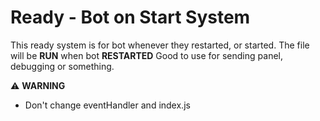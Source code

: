 # Ready - Bot on Start System
This ready system is for bot whenever they restarted, or started. The file will be **RUN** when bot **RESTARTED**
Good to use for sending panel, debugging or something. 

 ⚠️ **WARNING**
 - Don't change eventHandler and index.js
